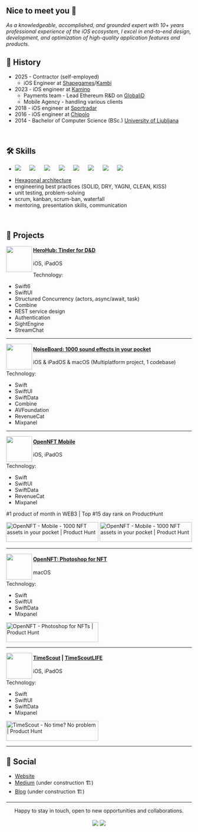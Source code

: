 <h2> Nice to meet you 👋 </h2>

<p>
  <em>As a knowledgeable, accomplished, and grounded expert with 10+ years professional experience of the iOS ecosystem, I excel in end-to-end design, development, and optimization of high-quality application features and products.</em>
</p>

## 🧳 History
- 2025 - Contractor (self-employed)
  - iOS Engineer at [Shapegames](https://www.shapegames.com)/[Kambi](https://www.kambi.com)
- 2023 - iOS engineer at [Kamino](https://www.netcetera.com/stories/news/Kamino-Aquisition.html)
  - Payments team - Lead Ethereum R&D on [GlobaliD](https://www.about.global.id/)
  - Mobile Agency - handling various clients
- 2018 - iOS engineer at [Sportradar](https://sportradar.com/)
- 2016 - iOS engineer at [Chipolo](https://chipolo.net/)
- 2014 - Bachelor of Computer Science (BSc.) [University of Ljubljana](https://www.uni-lj.si)

<br />

## 🛠️ Skills

- <span>
  <img src="https://img.shields.io/badge/Swift_(8_years)-Informational?style=flat&logo=swift&logoColor=%23F05138&labelColor=%23FFFFFF&color=%23FFFFFF" />
  &nbsp;&nbsp;&nbsp;&nbsp;
  <img src="https://img.shields.io/badge/UIKit_(10_years)-Informational?style=flat&logo=uikit&logoColor=%232396F3&color=%23FFFFFF" />
  &nbsp;&nbsp;&nbsp;&nbsp;
  <img src="https://img.shields.io/badge/SwiftUI_(5_years)-Informational?style=flat&logo=swift&logoColor=%232f6ef4&labelColor=%23FFFFFF&color=%23FFFFFF" />
  &nbsp;&nbsp;&nbsp;&nbsp;
  <img src="https://img.shields.io/badge/SwiftData_(1_year)-Informational?style=flat&logo=swift&logoColor=%23d3d3d3&labelColor=%23000000&color=%23FFFFFF" />
  &nbsp;&nbsp;&nbsp;&nbsp;
  <img src="https://img.shields.io/badge/macOS-Informational?style=flat&logo=apple&logoColor=%23000000&labelColor=%23FFFFFF&color=%23000000" />
  &nbsp;&nbsp;&nbsp;&nbsp;
  <img src="https://img.shields.io/badge/MVC%2FMVVM%2FVIPER-Informational?style=flat&logoColor=%23F05138&label=%F0%9F%A7%B0&labelColor=%23FFFFFF&color=%23FFFFFF" />
  &nbsp;&nbsp;&nbsp;&nbsp;
  <img src="https://img.shields.io/badge/Git_(10_years)-Informational?style=flat&logo=git&logoColor=%23F05032&labelColor=%23FFFFFF&color=%23FFFFFF" />
  &nbsp;&nbsp;&nbsp;&nbsp;
  <img src="https://img.shields.io/badge/Reactive_(4_years)_(Combine%2C%20RxSwift)%20-Informational?style=flat&logoColor=%23F05032&label=%F0%9F%94%81&labelColor=%23FFFFFF&color=%23FFFFFF" />
</span>

- [Hexagonal architecture](https://en.wikipedia.org/wiki/Hexagonal_architecture_(software))
- engineering best practices (SOLID, DRY, YAGNI, CLEAN, KISS)
- unit testing, problem-solving
- scrum, kanban, scrum-ban, waterfall
- mentoring, presentation skills, communication

<br />

## 📱 Projects

<img align='left' src="https://github.com/user-attachments/assets/69c075cd-f04a-4948-ba7e-c04e85bef4a2" width="70">

#### [HeroHub: Tinder for D&D](https://apps.apple.com/si/app/herohub-find-d-d-players/id6466105989)
iOS, iPadOS

Technology:
- Swift6
- SwiftUI
- Structured Concurrency (actors, async/await, task)
- Combine
- REST service design
- Authentication
- SightEngine
- StreamChat
  
<hr>

<img align='left' src="https://github.com/user-attachments/assets/996a7ccf-f222-424b-88a3-864d13ee1170" width="70">

#### [NoiseBoard: 1000 sound effects in your pocket](https://apps.apple.com/si/app/custom-sound-board-noiseboard/id6692608487)
iOS & iPadOS & macOS (Multiplatform project, 1 codebase)

Technology:
- Swift
- SwiftUI
- SwiftData
- Combine
- AVFoundation
- RevenueCat
- Mixpanel

<hr>

<img align='left' src="https://github.com/user-attachments/assets/19e25e14-d1b6-4a97-9947-fd361eb41e6c" width="70">

#### [OpenNFT Mobile](https://apps.apple.com/si/app/nft-asset-art-maker-opennft/id6443635354)
iOS, iPadOS

Technology:
- Swift
- SwiftUI
- SwiftData
- RevenueCat
- Mixpanel

#1 product of month in WEB3  |  Top #15 day rank on ProductHunt

<a href="https://www.producthunt.com/products/opennft?embed=true&utm_source=badge-top-post-topic-badge&utm_medium=badge&utm_source=badge-opennft&#0045;mobile" target="_blank"><img src="https://api.producthunt.com/widgets/embed-image/v1/top-post-topic-badge.svg?post_id=821139&theme=light&period=monthly&topic_id=501&t=1752004525307" alt="OpenNFT&#0032;&#0045;&#0032;Mobile - 1000&#0032;NFT&#0032;assets&#0032;in&#0032;your&#0032;pocket | Product Hunt" style="width: 250px; height: 54px;" width="250" height="54" /></a>
<a href="https://www.producthunt.com/products/opennft?embed=true&utm_source=badge-featured&utm_medium=badge&utm_source=badge-opennft&#0045;mobile" target="_blank"><img src="https://api.producthunt.com/widgets/embed-image/v1/featured.svg?post_id=821139&theme=light&t=1752004525307" alt="OpenNFT&#0032;&#0045;&#0032;Mobile - 1000&#0032;NFT&#0032;assets&#0032;in&#0032;your&#0032;pocket | Product Hunt" style="width: 250px; height: 54px;" width="250" height="54" /></a>

<hr>

<img align='left' src="https://github.com/user-attachments/assets/19e25e14-d1b6-4a97-9947-fd361eb41e6c" width="70">

#### [OpenNFT: Photoshop for NFT](https://apps.apple.com/si/app/nft-asset-art-maker-opennft/id6443635354)
macOS

Technology:
- Swift
- SwiftUI
- SwiftData
- Mixpanel

<a href="https://www.producthunt.com/products/opennft?embed=true&utm_source=badge-featured&utm_medium=badge&utm_source=badge-opennft" target="_blank"><img src="https://api.producthunt.com/widgets/embed-image/v1/featured.svg?post_id=384666&theme=light&t=1752004359060" alt="OpenNFT - Photoshop&#0032;for&#0032;NFTs | Product Hunt" style="width: 250px; height: 54px;" width="250" height="54" /></a> 

<hr>

<img align='left' src="https://github.com/user-attachments/assets/14686bcd-b327-40a3-ae1b-fada4660d885" width="70">

#### [TimeScout](https://apps.apple.com/si/app/timescout/id1584949806) | [TimeScoutLIFE](https://apps.apple.com/si/app/timescoutlife/id1584951815)
iOS, iPadOS

Technology:
- Swift
- SwiftUI
- SwiftData
- Mixpanel

<a href="https://www.producthunt.com/products/timescout?embed=true&utm_source=badge-featured&utm_medium=badge&utm_source=badge-timescout" target="_blank"><img src="https://api.producthunt.com/widgets/embed-image/v1/featured.svg?post_id=396502&theme=light&t=1752004745442" alt="TimeScout - No&#0032;time&#0063;&#0032;No&#0032;problem | Product Hunt" style="width: 250px; height: 54px;" width="250" height="54" /></a>

<hr>

## 📃 Social

- [Website](https://blauberg.tech)
- [Medium](https://medium.com/@matej-kokosinek) (under construction 🏗️)
- [Blog](https://blauberg.tech/blog-1/) (under construction 🏗️)

<hr>

<p align="center">
   Happy to stay in touch, open to new opportunities and collaborations.
  <br>
<br>	
<a target="_blank" href="https://www.linkedin.com/in/matej-kokosinek/"><img src="https://img.shields.io/badge/-LinkedIn-0077B5?style=for-the-badge&logo=Linkedin&logoColor=white"></img></a>
<a target="_blank" href="https://medium.com/@matej-kokosinek"><img src="https://img.shields.io/badge/-Medium-12100E?style=for-the-badge&logo=Medium&logoColor=white"></img></a>
<br>
</p>

